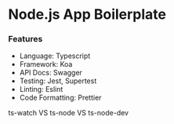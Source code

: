 # Node.js App Boilerplate

### Features
- Language: Typescript
- Framework: Koa
- API Docs: Swagger
- Testing: Jest, Supertest
- Linting: Eslint
- Code Formatting: Prettier

ts-watch VS ts-node VS ts-node-dev
